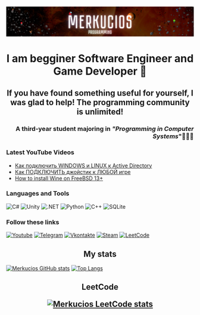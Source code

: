 [![Header](https://github.com/Merkucios/merkucios/blob/main/Assets/Logo.png)](https://www.youtube.com/channel/UCSvdykDQKTLb3TLEs5KXp7Q)

<h1 align="center">
I am begginer Software Engineer and Game Developer 🦧
</h1>
<h2 align="center">
If you have found something useful for yourself, I was glad to help! The programming community is unlimited!
</h2>
<h3 align="right">
A third-year student majoring in <i>"Programming in Computer Systems</i>"👨🏻‍💻
</h3>

### Latest YouTube Videos
<!-- YOUTUBE:START -->
- [Как подключить WINDOWS и LINUX к Active Directory](https://www.youtube.com/watch?v=i3u2FGTk-gw)
- [Как ПОДКЛЮЧИТЬ джойстик к ЛЮБОЙ игре](https://www.youtube.com/watch?v=F8zBw1_5g6o)
- [How to install Wine on FreeBSD 13+](https://www.youtube.com/watch?v=VlwEKWBPwAY)
<!-- YOUTUBE:END -->

### Languages and Tools
![C#](https://img.shields.io/badge/C%23-011?style=for-the-badge&logo=c-sharp&logoWidth=25&logoColor=D25AD9)
![Unity](https://img.shields.io/badge/-Unity-011?style=for-the-badge&logo=Unity&logoWidth=25&logoColor=white)
![.NET](https://img.shields.io/badge/-.NET-011?style=for-the-badge&logo=.NET&logoWidth=25&logoColor=white)
![Python](https://img.shields.io/badge/-Python-011?style=for-the-badge&logo=Python&logoWidth=25&logoColor=yellow)
![C++](https://img.shields.io/badge/C%2B%2B-011?style=for-the-badge&logo=c%2B%2B&logoWidth=25&logoColor=0D1AEA)
![SQLite](https://img.shields.io/badge/SQLite-011?style=for-the-badge&logo=sqlite&logoWidth=25&logoColor=787EE3)

### Follow these links
[![Youtube](https://img.shields.io/badge/YouTube-011?style=for-the-badge&logo=youtube&logoWidth=25&logoColor=EA240D)](https://www.youtube.com/channel/UCSvdykDQKTLb3TLEs5KXp7Q)
[![Telegram](https://img.shields.io/badge/Telegram-011?style=for-the-badge&logo=telegram&logoWidth=25&logoColor=0878F9)](https://t.me/Merkuri13s)
[![Vkontakte](https://img.shields.io/badge/Vkontakte-011?style=for-the-badge&logo=Vk&logoWidth=25&logoColor=1D6ECB)](https://vk.com/moizakatlubvy)
[![Steam](https://img.shields.io/badge/Steam-011?style=for-the-badge&logo=steam&logoWidth=25&logoColor=white)](https://steamcommunity.com/id/deer_beer)
[![LeetCode](https://img.shields.io/badge/-LeetCode-011?style=for-the-badge&logoWidth=25&logo=LeetCode&logoColor=yellow)](https://leetcode.com/Merkucios/)

<h2 align="center">
<b> My stats </b>
</h2>


[![Merkucios GitHub stats](https://github-readme-stats.vercel.app/api?username=Merkucios&show_icons=true&hide=contribs)](https://github.com/anuraghazra/github-readme-stats)
[![Top Langs](https://github-readme-stats.vercel.app/api/top-langs/?username=Merkucios&layout=compact)](https://github.com/anuraghazra/github-readme-stats)

<h2 align="center">
    LeetCode
    
[![Merkucios LeetCode stats](https://leetcode-stats-six.vercel.app/?username=Merkucios&theme=dark)](https://github.com/KnlnKS/leetcode-stats)

</h2>
